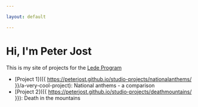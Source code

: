 ```yaml
---

layout: default

---
```


# Hi, I'm Peter Jost

This is my site of projects for the [Lede Program](http://ledeprogram.com)

* [Project 1]({{ https://peterjost.github.io/studio-projects/nationalanthems/ }}/a-very-cool-project): National anthems - a comparison
* [Project 2]({{ https://peterjost.github.io/studio-projects/deathmountains/ }}): Death in the mountains
<!-- * [Project 3]({{ site.url }}/a-very-cool-project): Lorem ipsum -->
